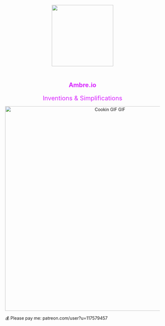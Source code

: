 <p align="center">
    <img src="https://avatars.githubusercontent.com/u/155398837?s=200&v=4" width="200" />
</p>
<h1 align=center>
   <div style="color: #D724FF; padding-top: 10px; font-size: 20px">Ambre.io</div>
</h1>
<p align="center">
   <span style="color: #D724FF; font-size: 20px">Inventions & Simplifications</span>
</p>
<p align="center">
   <img src="[./build/sparplugui.gif](https://media.giphy.com/media/v1.Y2lkPTc5MGI3NjExd3lmN3pyN3F0N3ZzNjVmaHhwbWVrdnI3dHcxamk5dDZoYnRvZHVlZyZlcD12MV9pbnRlcm5hbF9naWZfYnlfaWQmY3Q9Zw/wX4DkGDuv8ZQb5S5hd/giphy.gif)https://media.giphy.com/media/v1.Y2lkPTc5MGI3NjExd3lmN3pyN3F0N3ZzNjVmaHhwbWVrdnI3dHcxamk5dDZoYnRvZHVlZyZlcD12MV9pbnRlcm5hbF9naWZfYnlfaWQmY3Q9Zw/wX4DkGDuv8ZQb5S5hd/giphy.gif" alt="Cookin GIF GIF" height="667"/>
</p>
💰 Please pay me: patreon.com/user?u=117579457
